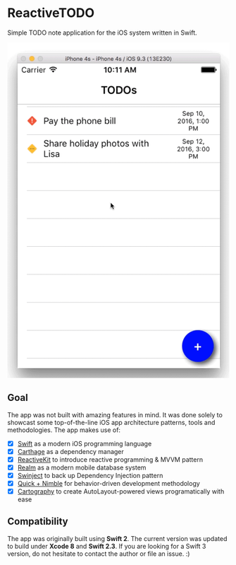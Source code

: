 # ReactiveTODO

Simple TODO note application for the iOS system written in Swift.

![Screencast](https://github.com/turekj/ReactiveTODO/blob/master/Docs/Images/screencast.gif?raw=true)

## Goal

The app was not built with amazing features in mind. It was done solely to showcast some top-of-the-line iOS app architecture patterns, tools and methodologies. The app makes use of:

- [x] [Swift](https://developer.apple.com/swift/) as a modern iOS programming language
- [x] [Carthage](https://github.com/Carthage/Carthage) as a dependency manager
- [x] [ReactiveKit](https://github.com/ReactiveKit/ReactiveKit) to introduce reactive programming & MVVM pattern
- [x] [Realm](https://realm.io/docs/swift/latest/) as a modern mobile database system
- [x] [Swinject](https://github.com/Swinject/Swinject) to back up Dependency Injection pattern
- [x] [Quick + Nimble](https://github.com/Quick/Quick) for behavior-driven development methodology
- [x] [Cartography](https://github.com/robb/Cartography) to create AutoLayout-powered views programatically with ease

## Compatibility

The app was originally built using **Swift 2**. The current version was updated to build under **Xcode 8** and **Swift 2.3**. If you are looking for a Swift 3 version, do not hesitate to contact the author or file an issue. :)
